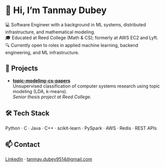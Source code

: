 # 👋 Hi, I’m Tanmay Dubey

💻 Software Engineer with a background in ML systems, distributed infrastructure, and mathematical modeling.  
🎓 Educated at Reed College (Math & CS); formerly at AWS EC2 and Lyft.  
🔍 Currently open to roles in applied machine learning, backend engineering, and ML infrastructure.  

## 🔧 Projects
- **[topic-modeling-cs-papers](https://github.com/tanmaydubey/topic-modeling-cs-papers)**  
  Unsupervised classification of computer systems research using topic modeling (LDA, k-means).  
  *Senior thesis project at Reed College.*

[- *(Add one small ML tool, even if experimental — e.g., notebook that demonstrates clustering or data cleaning)*]: #

## 🛠️ Tech Stack
Python · C · Java · C++ · scikit-learn · PySpark · AWS · Redis · REST APIs

## 📫 Contact
[LinkedIn](https://linkedin.com/in/tanmay-dubey) · tanmay.dubey9514@gmail.com
